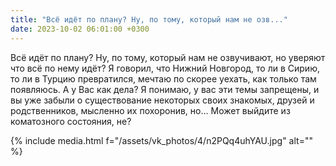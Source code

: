 ```yaml
---
title: "Всё идёт по плану? Ну, по тому, который нам не озв..."
date: 2023-10-02 06:01:00 +0300
---
```


Всё идёт по плану? Ну, по тому, который нам не озвучивают, но уверяют что всё по нему идёт?
Я говорил, что Нижний Новгород, то ли в Сирию, то ли в Турцию превратился, мечтаю по скорее уехать, как только там появляюсь. А у Вас как дела? Я понимаю, у вас эти темы запрещены, и вы уже забыли о существование некоторых своих знакомых, друзей и родственников, мысленно их похоронив, но... Может выйдите из коматозного состояния, не?

{% include media.html f="/assets/vk_photos/4/n2PQq4uhYAU.jpg" alt="" %}
